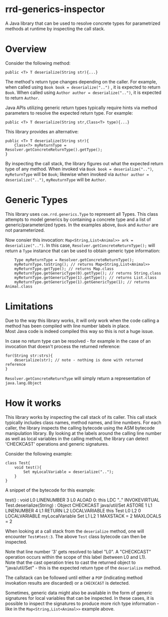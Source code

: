 rrd-generics-inspector
======================

A Java library that can be used to resolve concrete types for parametrized methods at runtime by inspecting the call stack. 

Overview
========
Consider the following method:
	
	public <T> T deserialize(String str){...}
	
The method's return type changes depending on the caller.  For example, when called using `Book book = deserialize("..")` , 
it is expected to return `Book`.  When called using `Author author = deserialize("..")`, it is expected to return `Author`.

Java APIs utilizing generic return types typically require hints via method parameters to resolve the expected return type.
For example:

	public <T> T deserialize(String str,Class<T> type){...}


This library provides an alternative:
	
	public <T> T deserialize(String str){
		Class<?> myReturnType = Resolver.getConcreteReturnType().getType();
	}
	

By inspecting the call stack, the library figures out what the expected return type of any method.  When invoked via
`Book book = deserialize("..")`, `myReturnType` will be `Book`; likewise when invoked via `Author author = deserialize("..")`, 
`myReuturnType` will be `Author`.

Generic Types
=============
This library uses `com.rrd.generics.Type` to represent all Types.  This class attempts to model generics by containing
a concrete type and a list of generic/parameterized types.  In the examples above, `Book` and `Author` are not parameterized.

Now consier this invocation: `Map<String,List<Animal>> ark = deserialize("..")`.  In this case, `Resolver.getConcreteReturnType();`
will return a `Type` instance that can be used to obtain generic type information:

		Type myReturnType = Resolver.getConcreteReturnType();
		myReturnType.toString(); // returns Map<String,List<Animal>>
		myReturnType.getType(); // returns Map.class
		myReturnType.getGenericType(0).getType(); // returns String.class
		myReturnType.getGenericType(1).getType(); // returns List.class
		myReturnType.getGenericType(1).getGenericType(1); // returns Animal.class


Limitations
===========
Due to the way this library works, it will only work when the code calling a method has been compiled with line number labels in place.  
Most Java code is indeed compiled this way so this is not a huge issue.

In case no return type can be resolved - for example in the case of an invocation that doesn't process the returned reference:	

	for(String str:strs){
		deserialize(str); // note - nothing is done with returned reference
	}
	
`Resolver.getConcreteReturnType` will simply return a representation of `java.lang.Object`

How it works
============
This library works by inspecting the call stack of its caller.  This call stack typically includes class names, method names, and line numbers.
For each caller, the library inspects the calling bytecode using the ASM bytecode manipulation library.  By looking at the labels around the 
calling line number as well as local variables in the calling method, the library can detect 'CHECKCAST' operations and generic signatures.

Consider the following example:

	class Test{
		void test(){
			Set myLocalVariable = deserialize("..");		
		}
	}

A snippet of the bytecode for this example:

  test() : void
   L0
    LINENUMBER 3 L0
    ALOAD 0: this
    LDC ".."
    INVOKEVIRTUAL Test.deserialize(String) : Object
    CHECKCAST java/util/Set
    ASTORE 1
   L1
    LINENUMBER 4 L1
    RETURN
   L2
    LOCALVARIABLE this Test L0 L2 0
    LOCALVARIABLE myLocalVariable Set L1 L2 1
    MAXSTACK = 2
    MAXLOCALS = 2

When looking at a call stack from the `deserialize` method, one will encounter `Test#test:3`.  The above `Test` class bytecode can then
be inspected.

Note that line number '3' gets resolved to label "L0".  A "CHECKCAST" operation occurs within the scope of this label (between L0 and L1).  
Note that the cast operation tries to cast the returned object to "java/util/Set" - this is the expected return type of the `deserialize` method.

The callstack can be followed until either a `POP` (indicating method invokation results are discarded) or a `CHECKCAST` is detected.

Sometimes, generic data might also be available in the form of generic signatures for local variables that can be inspected.  In these cases, it 
is possible to inspect the signatures to produce more rich type information - like in the `Map<String,List<Animal>>` example above.



